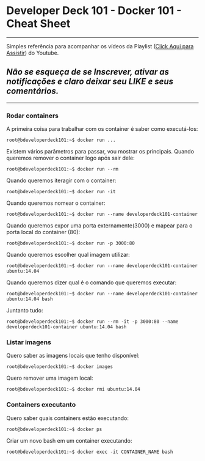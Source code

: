 # Developer Deck 101 - Docker 101 - Cheat Sheet
***
Simples referência para acompanhar os vídeos da Playlist ([Click Aqui para Assistir](https://www.youtube.com/playlist?list=PLR8OzKI52ppVkcnXQFuTZY8Yaa8ECjYgM)) do Youtube. 

## _Não se esqueça de se Inscrever, ativar as notificações e claro deixar seu LIKE e seus comentários._
---

### __Rodar containers__
A primeira coisa para trabalhar com os container é saber como executá-los:
```console
root@bdeveloperdeck101:~$ docker run ...
```
Existem vários parâmetros para passar, vou mostrar os principais.
Quando queremos remover o container logo após sair dele:
```console
root@bdeveloperdeck101:~$ docker run --rm
```
Quando queremos iteragir com o container:
```console
root@bdeveloperdeck101:~$ docker run -it
```
Quando queremos nomear o container:
```console
root@bdeveloperdeck101:~$ docker run --name developerdeck101-container
```
Quando queremos expor uma porta externamente(3000) e mapear para o porta local do container (80):
```console
root@bdeveloperdeck101:~$ docker run -p 3000:80
```
Quando queremos escolher qual imagem utilizar:
```console
root@bdeveloperdeck101:~$ docker run --name developerdeck101-container ubuntu:14.04
```
Quando queremos dizer qual é o comando que queremos executar:
```console
root@bdeveloperdeck101:~$ docker run --name developerdeck101-container ubuntu:14.04 bash
```
Juntanto tudo:
```console
root@bdeveloperdeck101:~$ docker run --rm -it -p 3000:80 --name developerdeck101-container ubuntu:14.04 bash
```
### __Listar imagens__
Quero saber as imagens locais que tenho disponível:
```console
root@bdeveloperdeck101:~$ docker images
```
Quero remover uma imagem local:
```console
root@bdeveloperdeck101:~$ docker rmi ubuntu:14.04
```
### __Containers executanto__
Quero saber quais containers estão executando:
```console
root@bdeveloperdeck101:~$ docker ps
```
Criar um novo bash em um container executando:
```console
root@bdeveloperdeck101:~$ docker exec -it CONTAINER_NAME bash
```

